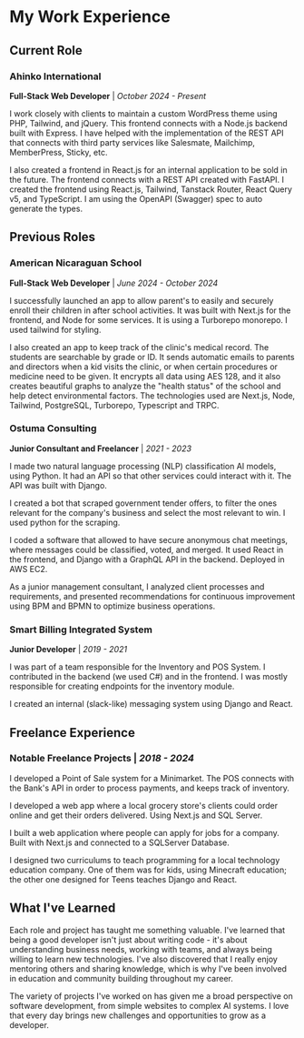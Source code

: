 # My Work Experience

## Current Role

### Ahinko International

**Full-Stack Web Developer** | _October 2024 - Present_

I work closely with clients to maintain a custom WordPress theme using PHP, Tailwind, and jQuery. This frontend connects with a Node.js backend built with Express. I have helped with the implementation of the REST API that connects with third party services like Salesmate, Mailchimp, MemberPress, Sticky, etc.

I also created a frontend in React.js for an internal application to be sold in the future. The frontend connects with a REST API created with FastAPI. I created the frontend using React.js, Tailwind, Tanstack Router, React Query v5, and TypeScript. I am using the OpenAPI (Swagger) spec to auto generate the types.

## Previous Roles

### American Nicaraguan School

**Full-Stack Web Developer** | _June 2024 - October 2024_

I successfully launched an app to allow parent's to easily and securely enroll their children in after school activities. It was built with Next.js for the frontend, and Node for some services. It is using a Turborepo monorepo. I used tailwind for styling.

I also created an app to keep track of the clinic's medical record. The students are searchable by grade or ID. It sends automatic emails to parents and directors when a kid visits the clinic, or when certain procedures or medicine need to be given. It encrypts all data using AES 128, and it also creates beautiful graphs to analyze the "health status" of the school and help detect environmental factors. The technologies used are Next.js, Node, Tailwind, PostgreSQL, Turborepo, Typescript and TRPC.

### Ostuma Consulting

**Junior Consultant and Freelancer** | _2021 - 2023_

I made two natural language processing (NLP) classification AI models, using Python. It had an API so that other services could interact with it. The API was built with Django.

I created a bot that scraped government tender offers, to filter the ones relevant for the company's business and select the most relevant to win. I used python for the scraping.

I coded a software that allowed to have secure anonymous chat meetings, where messages could be classified, voted, and merged. It used React in the frontend, and Django with a GraphQL API in the backend. Deployed in AWS EC2.

As a junior management consultant, I analyzed client processes and requirements, and presented recommendations for continuous improvement using BPM and BPMN to optimize business operations.

### Smart Billing Integrated System

**Junior Developer** | _2019 - 2021_

I was part of a team responsible for the Inventory and POS System. I contributed in the backend (we used C#) and in the frontend. I was mostly responsible for creating endpoints for the inventory module.

I created an internal (slack-like) messaging system using Django and React.

## Freelance Experience

### Notable Freelance Projects | _2018 - 2024_

I developed a Point of Sale system for a Minimarket. The POS connects with the Bank's API in order to process payments, and keeps track of inventory.

I developed a web app where a local grocery store's clients could order online and get their orders delivered. Using Next.js and SQL Server.

I built a web application where people can apply for jobs for a company. Built with Next.js and connected to a SQLServer Database.

I designed two curriculums to teach programming for a local technology education company. One of them was for kids, using Minecraft education; the other one designed for Teens teaches Django and React.

## What I've Learned

Each role and project has taught me something valuable. I've learned that being a good developer isn't just about writing code - it's about understanding business needs, working with teams, and always being willing to learn new technologies. I've also discovered that I really enjoy mentoring others and sharing knowledge, which is why I've been involved in education and community building throughout my career.

The variety of projects I've worked on has given me a broad perspective on software development, from simple websites to complex AI systems. I love that every day brings new challenges and opportunities to grow as a developer.

